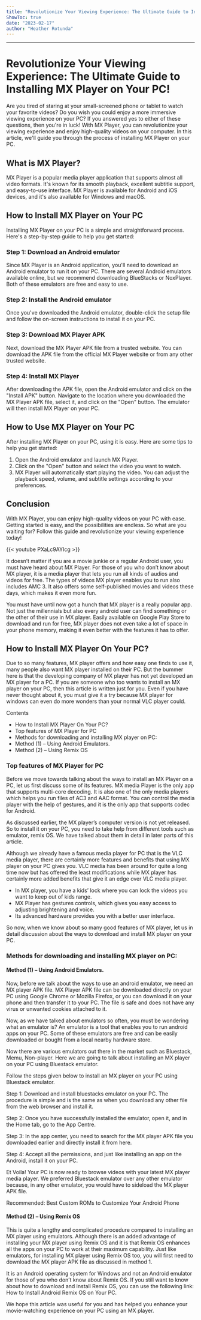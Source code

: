 ```yaml
---
title: "Revolutionize Your Viewing Experience: The Ultimate Guide to Installing MX Player on Your PC!"
ShowToc: true 
date: "2023-02-17"
author: "Heather Rotunda"
---
```

*****
# Revolutionize Your Viewing Experience: The Ultimate Guide to Installing MX Player on Your PC!

Are you tired of staring at your small-screened phone or tablet to watch your favorite videos? Do you wish you could enjoy a more immersive viewing experience on your PC? If you answered yes to either of these questions, then you're in luck! With MX Player, you can revolutionize your viewing experience and enjoy high-quality videos on your computer. In this article, we'll guide you through the process of installing MX Player on your PC.

## What is MX Player?

MX Player is a popular media player application that supports almost all video formats. It's known for its smooth playback, excellent subtitle support, and easy-to-use interface. MX Player is available for Android and iOS devices, and it's also available for Windows and macOS.

## How to Install MX Player on Your PC

Installing MX Player on your PC is a simple and straightforward process. Here's a step-by-step guide to help you get started:

### Step 1: Download an Android emulator

Since MX Player is an Android application, you'll need to download an Android emulator to run it on your PC. There are several Android emulators available online, but we recommend downloading BlueStacks or NoxPlayer. Both of these emulators are free and easy to use.

### Step 2: Install the Android emulator

Once you've downloaded the Android emulator, double-click the setup file and follow the on-screen instructions to install it on your PC.

### Step 3: Download MX Player APK

Next, download the MX Player APK file from a trusted website. You can download the APK file from the official MX Player website or from any other trusted website.

### Step 4: Install MX Player

After downloading the APK file, open the Android emulator and click on the "Install APK" button. Navigate to the location where you downloaded the MX Player APK file, select it, and click on the "Open" button. The emulator will then install MX Player on your PC.

## How to Use MX Player on Your PC

After installing MX Player on your PC, using it is easy. Here are some tips to help you get started:

1. Open the Android emulator and launch MX Player.
2. Click on the "Open" button and select the video you want to watch.
3. MX Player will automatically start playing the video. You can adjust the playback speed, volume, and subtitle settings according to your preferences.

## Conclusion

With MX Player, you can enjoy high-quality videos on your PC with ease. Getting started is easy, and the possibilities are endless. So what are you waiting for? Follow this guide and revolutionize your viewing experience today!

{{< youtube PXaLc9AYIcg >}} 



It doesn’t matter if you are a movie junkie or a regular Android user, you must have heard about MX Player. For those of you who don’t know about MX player, it is a media player that lets you run all kinds of audios and videos for free. The types of videos MX player enables you to run also includes AMC 3. It also offers some self-published movies and videos these days, which makes it even more fun. 
 
You must have until now got a hunch that MX player is a really popular app. Not just the millennials but also every android user can find something or the other of their use in MX player. Easily available on Google Play Store to download and run for free, MX player does not even take a lot of space in your phone memory, making it even better with the features it has to offer.
 
## How to Install MX Player On Your PC?
 
Due to so many features, MX player offers and how easy one finds to use it, many people also want MX player installed on their PC. But the bummer here is that the developing company of MX player has not yet developed an MX player for a PC. If you are someone who too wants to install an MX player on your PC, then this article is written just for you. Even if you have never thought about it, you must give it a try because MX player for windows can even do more wonders than your normal VLC player could. 
 
Contents
 
- How to Install MX Player On Your PC?
 - Top features of MX Player for PC
 - Methods for downloading and installing MX player on PC:
 - Method (1) – Using Android Emulators.
 - Method (2) – Using Remix OS

 
### Top features of MX Player for PC
 
Before we move towards talking about the ways to install an MX Player on a PC, let us first discuss some of its features. MX media Player is the only app that supports multi-core decoding. It is also one of the only media players which helps you run files of AC3 and AAC format. You can control the media player with the help of gestures, and it is the only app that supports codec for Android.
 
As discussed earlier, the MX player’s computer version is not yet released. So to install it on your PC, you need to take help from different tools such as emulator, remix OS. We have talked about them in detail in later parts of this article.
 
Although we already have a famous media player for PC that is the VLC media player, there are certainly more features and benefits that using MX player on your PC gives you. VLC media has been around for quite a long time now but has offered the least modifications while MX player has certainly more added benefits that give it an edge over VLC media player.
 
- In MX player, you have a kids’ lock where you can lock the videos you want to keep out of kids range.
 - MX Player has gestures controls, which gives you easy access to adjusting brightening and voice.
 - Its advanced hardware provides you with a better user interface.

 
So now, when we know about so many good features of MX player, let us in detail discussion about the ways to download and install MX player on your PC. 
 
### Methods for downloading and installing MX player on PC:
 
#### Method (1) – Using Android Emulators.
 
Now, before we talk about the ways to use an android emulator, we need an MX player APK file. MX Player APK file can be downloaded directly on your PC using Google Chrome or Mozilla Firefox, or you can download it on your phone and then transfer it to your PC. The file is safe and does not have any virus or unwanted cookies attached to it. 
 
Now, as we have talked about emulators so often, you must be wondering what an emulator is? An emulator is a tool that enables you to run android apps on your PC. Some of these emulators are free and can be easily downloaded or bought from a local nearby hardware store. 
 
Now there are various emulators out there in the market such as Bluestack, Memu, Non-player. Here we are going to talk about installing an MX player on your PC using Bluestack emulator. 
 
Follow the steps given below to install an MX player on your PC using Bluestack emulator.
 
Step 1: Download and install bluestacks emulator on your PC. The procedure is simple and is the same as when you download any other file from the web browser and install it. 
 

 
Step 2: Once you have successfully installed the emulator, open it, and in the Home tab, go to the App Centre.
 
Step 3: In the app center, you need to search for the MX player APK file you downloaded earlier and directly install it from here. 
 
Step 4: Accept all the permissions, and just like installing an app on the Android, install it on your PC. 
 
Et Voila! Your PC is now ready to browse videos with your latest MX player media player. We preferred Bluestack emulator over any other emulator because, in any other emulator, you would have to sideload the MX player APK file.
 
Recommended: Best Custom ROMs to Customize Your Android Phone
 
#### Method (2) – Using Remix OS
 
This is quite a lengthy and complicated procedure compared to installing an MX player using emulators. Although there is an added advantage of installing your MX player using Remix OS and it is that Remix OS enhances all the apps on your PC to work at their maximum capability. Just like emulators, for installing MX player using Remix OS too, you will first need to download the MX player APK file as discussed in method 1.
 
It is an Android operating system for Windows and not an Android emulator for those of you who don’t know about Remix OS. If you still want to know about how to download and install Remix OS, you can use the following link: How to Install Android Remix OS on Your PC. 
 
We hope this article was useful for you and has helped you enhance your movie-watching experience on your PC using an MX player.





